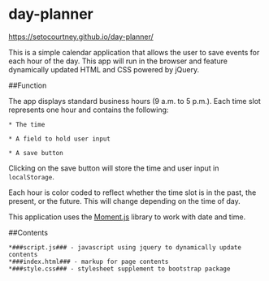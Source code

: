 # day-planner

https://setocourtney.github.io/day-planner/

This is a simple calendar application that allows the user to save events for each hour of the day. This app will run in the browser and feature dynamically updated HTML and CSS powered by jQuery.

##Function

The app displays standard business hours (9 a.m. to 5 p.m.). Each time slot represents one hour and contains the following:

    * The time

    * A field to hold user input

    * A save button

Clicking on the save button will store the time and user input in `localStorage`.

Each hour is color coded to reflect whether the time slot is in the past, the present, or the future. This will change depending on the time of day.

This application uses the [Moment.js](https://momentjs.com/) library to work with date and time.

##Contents

    *###script.js### - javascript using jquery to dynamically update contents
    *###index.html### - markup for page contents
    *###style.css### - stylesheet supplement to bootstrap package